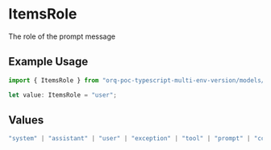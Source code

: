 # ItemsRole

The role of the prompt message

## Example Usage

```typescript
import { ItemsRole } from "orq-poc-typescript-multi-env-version/models/operations";

let value: ItemsRole = "user";
```

## Values

```typescript
"system" | "assistant" | "user" | "exception" | "tool" | "prompt" | "correction" | "expected_output"
```